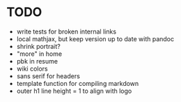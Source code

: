 # TODO

* write tests for broken internal links
* local mathjax, but keep version up to date with pandoc
* shrink portrait?
* "more" in home
* pbk in resume
* wiki colors
* sans serif for headers
* template function for compiling markdown
* outer h1 line height = 1 to align with logo

